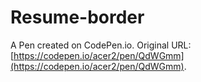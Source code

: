 # Resume-border

A Pen created on CodePen.io. Original URL: [https://codepen.io/acer2/pen/QdWGmm](https://codepen.io/acer2/pen/QdWGmm).

